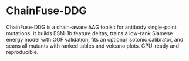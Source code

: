 # ChainFuse-DDG
ChainFuse-DDG is a chain-aware ΔΔG toolkit for antibody single-point mutations. It builds ESM-1b feature deltas, trains a low-rank Siamese energy model with OOF validation, fits an optional isotonic calibrator, and scans all mutants with ranked tables and volcano plots. GPU-ready and reproducible.
